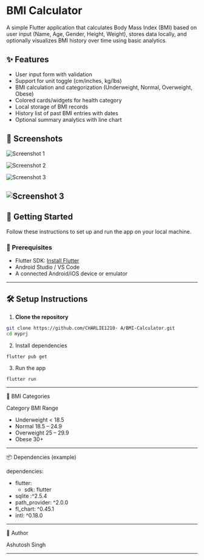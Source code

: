 # BMI Calculator

A simple Flutter application that calculates Body Mass Index (BMI) based on user input (Name, Age, Gender, Height, Weight), stores data locally, and optionally visualizes BMI history over time using basic analytics.

## ✨ Features

- User input form with validation
- Support for unit toggle (cm/inches, kg/lbs)
- BMI calculation and categorization (Underweight, Normal, Overweight, Obese)
- Colored cards/widgets for health category
- Local storage of BMI records
- History list of past BMI entries with dates
- Optional summary analytics with line chart

## 📸 Screenshots
![Screenshot 1](assets/SS1.png)

![Screenshot 2](assets/SS2.png)

![Screenshot 3](assets/SS3.png)

![Screenshot 3](assets/SS4.png)
---

## 🚀 Getting Started

Follow these instructions to set up and run the app on your local machine.

### 🔧 Prerequisites

- Flutter SDK: [Install Flutter](https://docs.flutter.dev/get-started/install)
- Android Studio / VS Code
- A connected Android/iOS device or emulator

---

## 🛠️ Setup Instructions

1. **Clone the repository**

```bash
git clone https://github.com/CHARLIE1210- A/BMI-Calculator.git
cd myprj
```

2. Install dependencies

```
flutter pub get
```

3. Run the app
```
flutter run
```

---

📐 BMI Categories

Category	BMI Range

- Underweight	< 18.5
- Normal	18.5 – 24.9
- Overweight	25 – 29.9
- Obese 30+


---

📦 Dependencies (example)

dependencies:
  - flutter:
    -  sdk: flutter
  - sqlite :^2.5.4
  - path_provider: ^2.0.0
  - fl_chart: ^0.45.1
  - intl: ^0.18.0


---


👤 Author

Ashutosh Singh 

---


